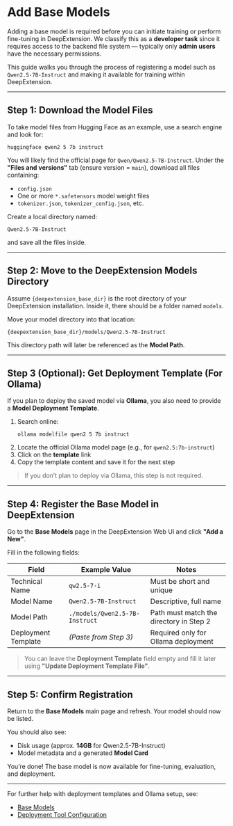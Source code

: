 
# Add Base Models

Adding a base model is required before you can initiate training or perform fine-tuning in DeepExtension. We classify this as a **developer task** since it requires access to the backend file system — typically only **admin users** have the necessary permissions.

This guide walks you through the process of registering a model such as `Qwen2.5-7B-Instruct` and making it available for training within DeepExtension.

---

## Step 1: Download the Model Files

To take model files from Hugging Face as an example, use a search engine and look for:

```
huggingface qwen2 5 7b instruct
```

You will likely find the official page for `Qwen/Qwen2.5-7B-Instruct`. Under the **"Files and versions"** tab (ensure version = `main`), download all files containing:

- `config.json`
- One or more `*.safetensors` model weight files
- `tokenizer.json`, `tokenizer_config.json`, etc.

Create a local directory named:

```
Qwen2.5-7B-Instruct
```

and save all the files inside.

---

## Step 2: Move to the DeepExtension Models Directory

Assume `{deepextension_base_dir}` is the root directory of your DeepExtension installation. Inside it, there should be a folder named `models`.

Move your model directory into that location:

```
{deepextension_base_dir}/models/Qwen2.5-7B-Instruct
```

This directory path will later be referenced as the **Model Path**.

---

## Step 3 (Optional): Get Deployment Template (For Ollama)

If you plan to deploy the saved model via **Ollama**, you also need to provide a **Model Deployment Template**.

1. Search online:
   ```
   ollama modelfile qwen2 5 7b instruct
   ```
2. Locate the official Ollama model page (e.g., for `qwen2.5:7b-instruct`)
3. Click on the **template** link
4. Copy the template content and save it for the next step

> If you don’t plan to deploy via Ollama, this step is not required.

---

## Step 4: Register the Base Model in DeepExtension

Go to the **Base Models** page in the DeepExtension Web UI and click **"Add a New"**.

Fill in the following fields:

| Field                   | Example Value                  | Notes                                                         |
|------------------------|---------------------------------|---------------------------------------------------------------|
| Technical Name         | `qw2.5-7-i`                     | Must be short and unique                                      |
| Model Name             | `Qwen2.5-7B-Instruct`           | Descriptive, full name                                        |
| Model Path             | `./models/Qwen2.5-7B-Instruct`  | Path must match the directory in Step 2                       |
| Deployment Template    | *(Paste from Step 3)*           | Required only for Ollama deployment                          |

> You can leave the **Deployment Template** field empty and fill it later using **"Update Deployment Template File"**.

---

## Step 5: Confirm Registration

Return to the **Base Models** main page and refresh. Your model should now be listed.

You should also see:

- Disk usage (approx. **14GB** for Qwen2.5-7B-Instruct)
- Model metadata and a generated **Model Card**

You’re done! The base model is now available for fine-tuning, evaluation, and deployment.

---

For further help with deployment templates and Ollama setup, see:

- [Base Models](../user-guide/base-models.md)  
- [Deployment Tool Configuration](../user-guide/deployment-tool-configuration.md)  

